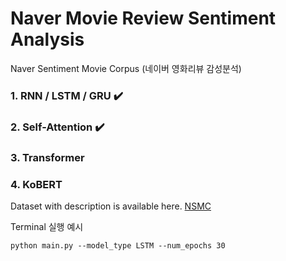 # Naver Movie Review Sentiment Analysis
 Naver Sentiment Movie Corpus (네이버 영화리뷰 감성분석)  
 
 ### 1. RNN / LSTM / GRU ✔️
 ### 2. Self-Attention ✔️
 ### 3. Transformer
 ### 4. KoBERT 
 
 Dataset with description is available here. [NSMC](https://github.com/e9t/nsmc)
 

Terminal 실행 예시 
```
python main.py --model_type LSTM --num_epochs 30
```
